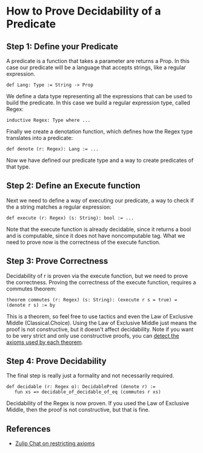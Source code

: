 # How to Prove Decidability of a Predicate

## Step 1: Define your Predicate

A predicate is a function that takes a parameter are returns a Prop.
In this case our predicate will be a language that accepts strings, like a regular expression.

```lean
def Lang: Type := String -> Prop
```

We define a data type representing all the expressions that can be used to build the predicate.
In this case we build a regular expression type, called Regex:

```lean
inductive Regex: Type where ...
```

Finally we create a denotation function, which defines how the Regex type translates into a predicate:

```lean
def denote (r: Regex): Lang := ...
```

Now we have defined our predicate type and a way to create predicates of that type.

## Step 2: Define an Execute function

Next we need to define a way of executing our predicate, a way to check if the a string matches a regular expression:

```lean
def execute (r: Regex) (s: String): bool := ...
```

Note that the execute function is already decidable, since it returns a bool and is computable, since it does not have noncomputable tag.
What we need to prove now is the correctness of the execute function.

## Step 3: Prove Correctness

Decidability of r is proven via the execute function, but we need to prove the correctness.
Proving the correctness of the execute function, requires a commutes theorem:

```lean
theorem commutes (r: Regex) (s: String): (execute r s = true) = (denote r s) := by
```

This is a theorem, so feel free to use tactics and even the Law of Exclusive Middle (Classical.Choice).
Using the Law of Exclusive Middle just means the proof is not constructive, but it doesn't affect decidability.
Note if you want to be very strict and only use constructive proofs, you can [detect the axioms used by each theorem](./DetectingClassical.md).

## Step 4: Prove Decidability

The final step is really just a formality and not necessarily required.

```lean
def decidable (r: Regex α): DecidablePred (denote r) :=
   fun xs => decidable_of_decidable_of_eq (commutes r xs)  
```

Decidability of the Regex is now proven.
If you used the Law of Exclusive Middle, then the proof is not constructive, but that is fine.

## References

* [Zulip Chat on restricting axioms](https://leanprover.zulipchat.com/#narrow/channel/270676-lean4/topic/restricting.20axioms)
